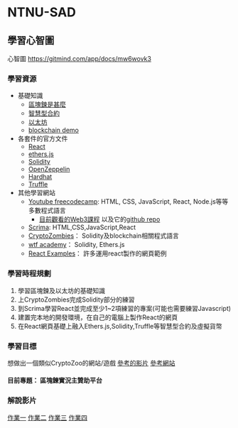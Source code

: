 # NTNU-SAD
## 學習心智圖
心智圖 https://gitmind.com/app/docs/mw6wovk3  
### 學習資源
- 基礎知識
  - [區塊鍊是甚麼](https://youtu.be/K8AvTDdhdog)
  - [智慧型合約](https://rich01.com/what-is-smart-contract/)  
  - [以太坊](https://ethereum.org/en/learn/)
  - [blockchain demo](https://andersbrownworth.com/blockchain/)
- 各套件的官方文件
  - [React](https://zh-hant.reactjs.org/docs/getting-started.html)
  - [ethers.js](https://docs.ethers.org/v5/)
  - [Solidity](https://docs.soliditylang.org/en/v0.8.19/)
  - [OpenZeppelin](https://docs.openzeppelin.com/)
  - [Hardhat](https://hardhat.org/tutorial)
  - [Truffle](https://trufflesuite.com/docs/)
- 其他學習網站
  - [Youtube freecodecamp](https://www.youtube.com/@freecodecamp): HTML, CSS, JavaScript, React, Node.js等等多數程式語言
    - [目前觀看的Web3課程](https://youtu.be/gyMwXuJrbJQ) 以及它的[github repo](https://github.com/smartcontractkit/full-blockchain-solidity-course-js)
  - [Scrima](https://scrimba.com/): HTML,CSS,JavaScript,React
  - [CryptoZombies](https://cryptozombies.io/)： Solidity及blockchain相關程式語言
  - [wtf academy](https://wtf.academy/)： Solidity, Ethers.js
  - [React Examples](https://reactjsexample.com/)： 許多運用react製作的網頁範例
### 學習時程規劃
1. 學習區塊鍊及以太坊的基礎知識
2. 上CryptoZombies完成Solidity部分的練習
3. 到Scrima學習React並完成至少1~2項練習的專案\(可能也需要練習Javascript\)
4. 建置完本地的開發環境，在自己的電腦上製作React的網頁
5. 在React網頁基礎上融入Ethers.js,Solidity,Truffle等智慧型合約及虛擬貨幣
### 學習目標
想做出一個類似CryptoZoo的網站/遊戲
[參考的影片](https://youtu.be/exbxjXAqQ5Y)  [參考網站](https://realzoo.itsyipy.com/)
#### 目前專題： 區塊鍊實況主贊助平台
### 解說影片
[作業一](https://youtu.be/5PNDaXPBg7Y)
[作業二](https://youtu.be/qqTYHfcJDhE)
[作業三](https://youtu.be/AXo0p6lgMKQ)
[作業四](https://youtu.be/RyP8Qwofw6g)
